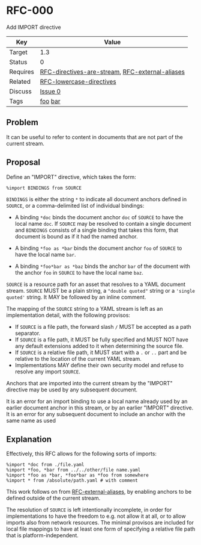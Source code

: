 RFC-000
=======

Add IMPORT directive


| Key | Value |
| --- | --- |
| Target | 1.3 |
| Status | 0 |
| Requires | [RFC-directives-are-stream](RFC-directives-are-stream.md), [RFC-external-aliases](RFC-external-aliases.md) |
| Related | [RFC-lowercase-directives](RFC-lowercase-directives.md) |
| Discuss | [Issue 0](../../issues/0) |
| Tags | [foo]() [bar]() |


## Problem

It can be useful to refer to content in documents that are not part of the current stream.

## Proposal

Define an "IMPORT" directive, which takes the form:

```
%import BINDINGS from SOURCE
```

`BINDINGS` is either the string `*` to indicate all document anchors defined in `SOURCE`, or a comma-delimited list of individual bindings:
- A binding `*doc` binds the document anchor `doc` of `SOURCE` to have the local name `doc`.
If `SOURCE` may be resolved to contain a single document and `BINDINGS` consists of a single binding that takes this form, that document is bound as if it had the named anchor.

- A binding `*foo as *bar` binds the document anchor `foo` of `SOURCE` to have the local name `bar`.

- A binding `*foo*bar as *baz` binds the anchor `bar` of the document with the anchor `foo` in `SOURCE` to have the local name `baz`.

`SOURCE` is a resource path for an asset that resolves to a YAML document stream.
`SOURCE` MUST be a plain string, a `"double quoted"` string or a `'single quoted'` string.
It MAY be followed by an inline comment.

The mapping of the `SOURCE` string to a YAML stream is left as an implementation detail, with the following provisos:
- If `SOURCE` is a file path, the forward slash `/` MUST be accepted as a path separator.
- If `SOURCE` is a file path, it MUST be fully specified and MUST NOT have any default extensions added to it when determining the source file.
- If `SOURCE` is a relative file path, it MUST start with a `.` or `..` part and be relative to the location of the current YAML stream.
- Implementations MAY define their own security model and refuse to resolve any import `SOURCE`.

Anchors that are imported into the current stream by the "IMPORT" directive may be used by any subsequent document.

It is an error for an import binding to use a local name already used by an earlier document anchor in this stream, or by an earlier "IMPORT" directive.
It is an error for any subsequent document to include an anchor with the same name as used


## Explanation

Effectively, this RFC allows for the following sorts of imports:

```
%import *doc from ./file.yaml
%import *foo, *bar from ../../other/file name.yaml
%import *foo as *bar, *foo*bar as *foo from somewhere
%import * from /absolute/path.yaml # with comment
```

This work follows on from [RFC-external-aliases](RFC-external-aliases.md), by enabling anchors to be defined outside of the current stream.

The resolution of `SOURCE` is left intentionally incomplete, in order for implementations to have the freedom to e.g. not allow it at all, or to allow imports also from network resources.
The minimal provisos are included for local file mappings to have at least one form of specifying a relative file path that is platform-independent.
